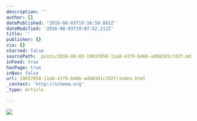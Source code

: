 ```yaml
---
description: ''
author: []
datePublished: '2016-08-03T19:16:50.861Z'
dateModified: '2016-08-03T19:07:52.211Z'
title: ''
publisher: {}
via: {}
starred: false
sourcePath: _posts/2016-08-03-19037050-11a0-41f9-b46b-adb83d1c7d2f.md
inFeed: true
hasPage: true
inNav: false
url: 19037050-11a0-41f9-b46b-adb83d1c7d2f/index.html
_context: 'http://schema.org'
_type: Article

---
```

![](https://the-grid-user-content.s3-us-west-2.amazonaws.com/e7fea763-265c-4835-9f9e-65f43e3a856d.png)